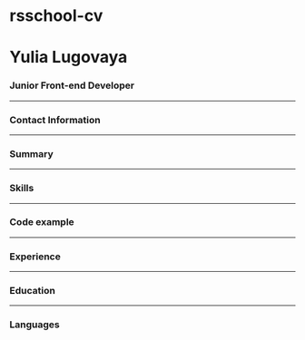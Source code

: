 # rsschool-cv

# Yulia Lugovaya

### Junior Front-end Developer

**********

### Contact Information

**********

### Summary

**********

### Skills

**********

### Code example

**********

### Experience

**********

### Education

**********

### Languages